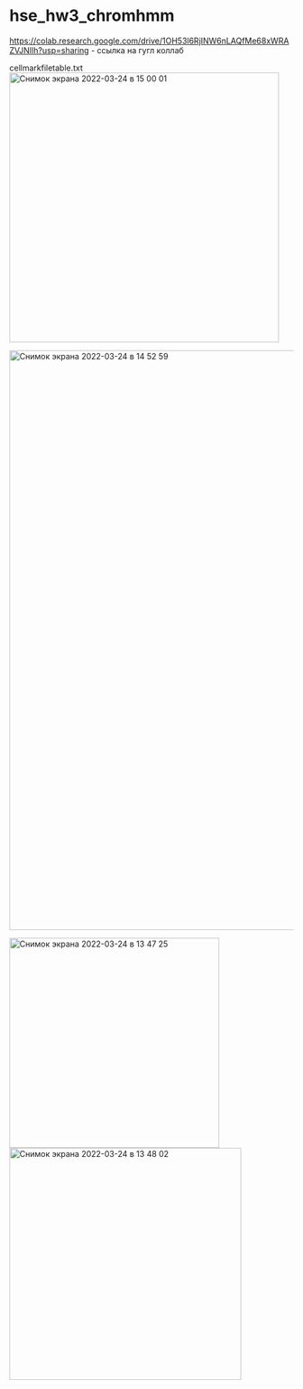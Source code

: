 # hse_hw3_chromhmm

https://colab.research.google.com/drive/1OH53l6RjINW6nLAQfMe68xWRAZVJNlIh?usp=sharing - ссылка на гугл коллаб

cellmarkfiletable.txt 
<img width="478" alt="Снимок экрана 2022-03-24 в 15 00 01" src="https://user-images.githubusercontent.com/60537367/159911751-28cd4e48-6b10-4de1-8939-d14181dea377.png">

<img width="1027" alt="Снимок экрана 2022-03-24 в 14 52 59" src="https://user-images.githubusercontent.com/60537367/159911786-e4f55759-81c1-4500-897a-770dfb40e813.png">

<img width="372" alt="Снимок экрана 2022-03-24 в 13 47 25" src="https://user-images.githubusercontent.com/60537367/159900195-ebfa4339-4116-419f-b975-aeb88e8ad6cb.png"> <img width="411" alt="Снимок экрана 2022-03-24 в 13 48 02" src="https://user-images.githubusercontent.com/60537367/159900235-8bf15ef7-ff59-42a2-a553-61f47ff4319e.png">



